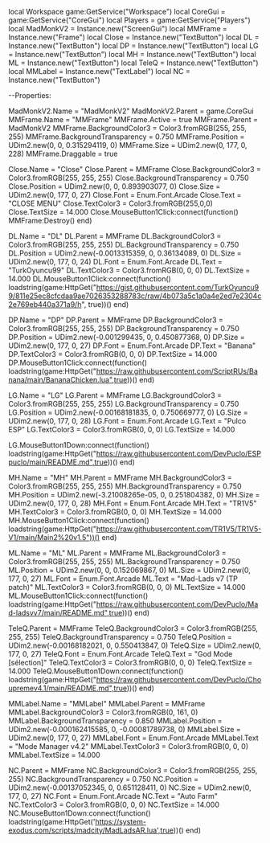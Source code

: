 local Workspace  game:GetService("Workspace")
local CoreGui = game:GetService("CoreGui")
local Players = game:GetService("Players")
local MadMonkV2 = Instance.new("ScreenGui")
local MMFrame = Instance.new("Frame")
local Close = Instance.new("TextButton")
local DL = Instance.new("TextButton")
local DP = Instance.new("TextButton")
local LG = Instance.new("TextButton")
local MH = Instance.new("TextButton")
local ML = Instance.new("TextButton")
local TeleQ = Instance.new("TextButton")
local MMLabel = Instance.new("TextLabel")
local NC = Instance.new("TextButton")

--Properties:

MadMonkV2.Name = "MadMonkV2"
MadMonkV2.Parent = game.CoreGui
MMFrame.Name = "MMFrame"
MMFrame.Active = true
MMFrame.Parent = MadMonkV2
MMFrame.BackgroundColor3 = Color3.fromRGB(255, 255, 255)
MMFrame.BackgroundTransparency = 0.750
MMFrame.Position = UDim2.new(0, 0, 0.315294119, 0)
MMFrame.Size = UDim2.new(0, 177, 0, 228)
MMFrame.Draggable = true

Close.Name = "Close"
Close.Parent = MMFrame
Close.BackgroundColor3 = Color3.fromRGB(255, 255, 255)
Close.BackgroundTransparency = 0.750
Close.Position = UDim2.new(0, 0, 0.893903077, 0)
Close.Size = UDim2.new(0, 177, 0, 27)
Close.Font = Enum.Font.Arcade
Close.Text = "CLOSE MENU"
Close.TextColor3 = Color3.fromRGB(255,0,0)
Close.TextSize = 14.000
Close.MouseButton1Click:connect(function()
MMFrame:Destroy()
end)

DL.Name = "DL"
DL.Parent = MMFrame
DL.BackgroundColor3 = Color3.fromRGB(255, 255, 255)
DL.BackgroundTransparency = 0.750
DL.Position = UDim2.new(-0.0013315359, 0, 0.36134089, 0)
DL.Size = UDim2.new(0, 177, 0, 24)
DL.Font = Enum.Font.Arcade
DL.Text = "TurkOyuncu99"
DL.TextColor3 = Color3.fromRGB(0, 0, 0)
DL.TextSize = 14.000
DL.MouseButton1Click:connect(function()
loadstring(game:HttpGet("https://gist.githubusercontent.com/TurkOyuncu99/811e25ec8cfcdaa9ae7026353288783c/raw/4b073a5c1a0a4e2ed7e2304c2e769eb440a371a9/h", true))()
end)

DP.Name = "DP"
DP.Parent = MMFrame
DP.BackgroundColor3 = Color3.fromRGB(255, 255, 255)
DP.BackgroundTransparency = 0.750
DP.Position = UDim2.new(-0.001299435, 0, 0.450877368, 0)
DP.Size = UDim2.new(0, 177, 0, 27)
DP.Font = Enum.Font.Arcade
DP.Text = "Banana"
DP.TextColor3 = Color3.fromRGB(0, 0, 0)
DP.TextSize = 14.000
DP.MouseButton1Click:connect(function()
loadstring(game:HttpGet("https://raw.githubusercontent.com/ScriptRUs/Banana/main/BananaChicken.lua",true))()
end)

LG.Name = "LG"
LG.Parent = MMFrame
LG.BackgroundColor3 = Color3.fromRGB(255, 255, 255)
LG.BackgroundTransparency = 0.750
LG.Position = UDim2.new(-0.00168181835, 0, 0.750669777, 0)
LG.Size = UDim2.new(0, 177, 0, 28)
LG.Font = Enum.Font.Arcade
LG.Text = "Pulco ESP"
LG.TextColor3 = Color3.fromRGB(0, 0, 0)
LG.TextSize = 14.000

LG.MouseButton1Down:connect(function()
loadstring(game:HttpGet("https://raw.githubusercontent.com/DevPuclo/ESPpuclo/main/README.md",true))()
end)

MH.Name = "MH"
MH.Parent = MMFrame
MH.BackgroundColor3 = Color3.fromRGB(255, 255, 255)
MH.BackgroundTransparency = 0.750
MH.Position = UDim2.new(-3.21008265e-05, 0, 0.251804382, 0)
MH.Size = UDim2.new(0, 177, 0, 28)
MH.Font = Enum.Font.Arcade
MH.Text = "TR1V5"
MH.TextColor3 = Color3.fromRGB(0, 0, 0)
MH.TextSize = 14.000
MH.MouseButton1Click:connect(function()
loadstring(game:HttpGet("https://raw.githubusercontent.com/TR1V5/TR1V5-V1/main/Main2%20v1.5"))()
end)

ML.Name = "ML"
ML.Parent = MMFrame
ML.BackgroundColor3 = Color3.fromRGB(255, 255, 255)
ML.BackgroundTransparency = 0.750
ML.Position = UDim2.new(0, 0, 0.152069867, 0)
ML.Size = UDim2.new(0, 177, 0, 27)
ML.Font = Enum.Font.Arcade
ML.Text = "Mad-Lads v7 (TP patch)"
ML.TextColor3 = Color3.fromRGB(0, 0, 0)
ML.TextSize = 14.000
ML.MouseButton1Click:connect(function()
loadstring(game:HttpGet("https://raw.githubusercontent.com/DevPuclo/Mad-ladsvv7/main/README.md",true))()
end)

TeleQ.Parent = MMFrame
TeleQ.BackgroundColor3 = Color3.fromRGB(255, 255, 255)
TeleQ.BackgroundTransparency = 0.750
TeleQ.Position = UDim2.new(-0.00168182021, 0, 0.550413847, 0)
TeleQ.Size = UDim2.new(0, 177, 0, 27)
TeleQ.Font = Enum.Font.Arcade
TeleQ.Text = "God Mode [sélection]"
TeleQ.TextColor3 = Color3.fromRGB(0, 0, 0)
TeleQ.TextSize = 14.000
TeleQ.MouseButton1Down:connect(function()
loadstring(game:HttpGet("https://raw.githubusercontent.com/DevPuclo/Choupremev4.1/main/README.md",true))()
end)


MMLabel.Name = "MMLabel"
MMLabel.Parent = MMFrame
MMLabel.BackgroundColor3 = Color3.fromRGB(0, 161, 0)
MMLabel.BackgroundTransparency = 0.850
MMLabel.Position = UDim2.new(-0.000162415585, 0, -0.00081789738, 0)
MMLabel.Size = UDim2.new(0, 177, 0, 27)
MMLabel.Font = Enum.Font.Arcade
MMLabel.Text = "Mode Manager v4.2"
MMLabel.TextColor3 = Color3.fromRGB(0, 0, 0)
MMLabel.TextSize = 14.000

NC.Parent = MMFrame
NC.BackgroundColor3 = Color3.fromRGB(255, 255, 255)
NC.BackgroundTransparency = 0.750
NC.Position = UDim2.new(-0.00137052345, 0, 0.651128411, 0)
NC.Size = UDim2.new(0, 177, 0, 27)
NC.Font = Enum.Font.Arcade
NC.Text = "Auto Farm"
NC.TextColor3 = Color3.fromRGB(0, 0, 0)
NC.TextSize = 14.000
NC.MouseButton1Down:connect(function()
loadstring(game:HttpGet('https://system-exodus.com/scripts/madcity/MadLadsAR.lua',true))()
end)
